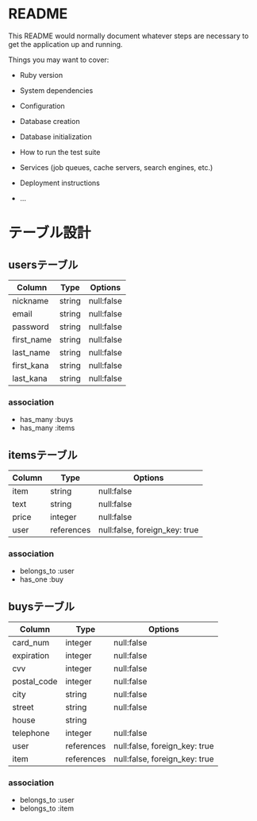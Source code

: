 # README

This README would normally document whatever steps are necessary to get the
application up and running.

Things you may want to cover:

* Ruby version

* System dependencies

* Configuration

* Database creation

* Database initialization

* How to run the test suite

* Services (job queues, cache servers, search engines, etc.)

* Deployment instructions

* ...




# テーブル設計
<!-- マークダウン記法で記述 -->

<!-- ユーザー管理機能のテーブル -->
## usersテーブル

| Column     | Type    | Options    |
| ---------- | ------- | ---------- |
| nickname   | string  | null:false |
| email      | string  | null:false |
| password   | string  | null:false |
| first_name | string  | null:false |
| last_name  | string  | null:false |
| first_kana | string  | null:false |
| last_kana  | string  | null:false |


### association

- has_many :buys
- has_many :items

<!-- 商品情報のテーブル -->
## itemsテーブル

| Column   | Type       | Options                       |
| -------- | ---------- | ----------------------------- |
| item     | string     | null:false                    |
| text     | string     | null:false                    |
| price    | integer    | null:false                    |
| user     | references | null:false, foreign_key: true |

### association

- belongs_to :user
- has_one :buy

<!-- 購入情報のテーブル -->
## buysテーブル

| Column      | Type       | Options                       |
| ----------- | ---------- | ----------------------------  |
| card_num    | integer    | null:false                    |
| expiration  | integer    | null:false                    |
| cvv         | integer    | null:false                    |
| postal_code | integer    | null:false                    |
| city        | string     | null:false                    |
| street      | string     | null:false                    |
| house       | string     |                               |
| telephone   | integer    | null:false                    |
| user        | references | null:false, foreign_key: true |
| item        | references | null:false, foreign_key: true |

### association

- belongs_to :user
- belongs_to :item